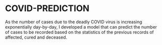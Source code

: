 # COVID-PREDICTION
As the number of cases due to the deadly COVID virus is increasing exponentially day-by-day, I developed a model that can predict the number of cases to be recorded based on the statistics of the previous records of affected, cured and deceased.
